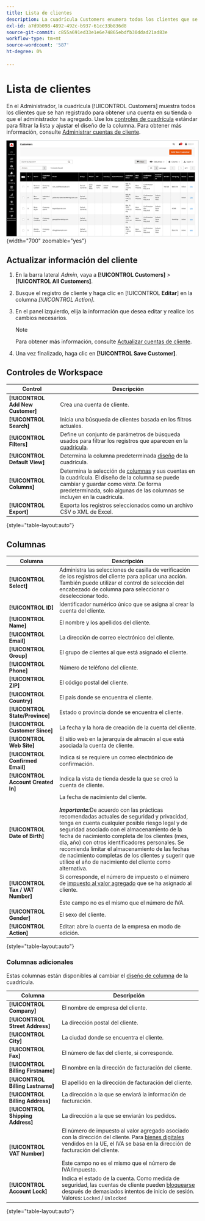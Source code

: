 ```yaml
---
title: Lista de clientes
description: La cuadrícula Customers enumera todos los clientes que se han registrado en una cuenta de su tienda o que el administrador ha agregado.
exl-id: a7d9b098-4892-492c-b937-61cc33b836d8
source-git-commit: c855a691ed33e1e6e74865ebdfb30ddad21ad83e
workflow-type: tm+mt
source-wordcount: '587'
ht-degree: 0%

---
```


# Lista de clientes

En el Administrador, la cuadrícula [!UICONTROL Customers] muestra todos los clientes que se han registrado para obtener una cuenta en su tienda o que el administrador ha agregado. Use los [controles de cuadrícula](../getting-started/admin-grid-controls.md) estándar para filtrar la lista y ajustar el diseño de la columna. Para obtener más información, consulte [Administrar cuentas de cliente](../customers/manage-account.md).

![Lista de clientes](assets/customer-accounts-all-grid.png){width="700" zoomable="yes"}

## Actualizar información del cliente

1. En la barra lateral _Admin_, vaya a **[!UICONTROL Customers]** > **[!UICONTROL All Customers]**.

1. Busque el registro de cliente y haga clic en [!UICONTROL **Editar**] en la columna _[!UICONTROL Action]_.

1. En el panel izquierdo, elija la información que desea editar y realice los cambios necesarios.

   >[!NOTE]
   >
   >Para obtener más información, consulte [Actualizar cuentas de cliente](../customers/update-account.md).

1. Una vez finalizado, haga clic en **[!UICONTROL Save Customer]**.

## Controles de Workspace

| Control | Descripción |
| --- | --- |
| **[!UICONTROL Add New Customer]** | Crea una cuenta de cliente. |
| **[!UICONTROL Search]** | Inicia una búsqueda de clientes basada en los filtros actuales. |
| **[!UICONTROL Filters]** | Define un conjunto de parámetros de búsqueda usados para filtrar los registros que aparecen en la [cuadrícula](../getting-started/admin-grid-controls.md). |
| **[!UICONTROL Default View]** | Determina la columna predeterminada [diseño](../getting-started/admin-grid-controls.md) de la cuadrícula. |
| **[!UICONTROL Columns]** | Determina la selección de [columnas](../getting-started/admin-grid-controls.md) y sus cuentas en la cuadrícula. El diseño de la columna se puede cambiar y guardar como _vista_. De forma predeterminada, solo algunas de las columnas se incluyen en la cuadrícula. |
| **[!UICONTROL Export]** | Exporta los registros seleccionados como un archivo CSV o XML de Excel. |

{style="table-layout:auto"}

## Columnas

| Columna | Descripción |
| --- | --- |
| **[!UICONTROL Select]** | Administra las selecciones de casilla de verificación de los registros del cliente para aplicar una acción. También puede utilizar el control de selección del encabezado de columna para seleccionar o deseleccionar todo. |
| **[!UICONTROL ID]** | Identificador numérico único que se asigna al crear la cuenta del cliente. |
| **[!UICONTROL Name]** | El nombre y los apellidos del cliente. |
| **[!UICONTROL Email]** | La dirección de correo electrónico del cliente. |
| **[!UICONTROL Group]** | El grupo de clientes al que está asignado el cliente. |
| **[!UICONTROL Phone]** | Número de teléfono del cliente. |
| **[!UICONTROL ZIP]** | El código postal del cliente. |
| **[!UICONTROL Country]** | El país donde se encuentra el cliente. |
| **[!UICONTROL State/Province]** | Estado o provincia donde se encuentra el cliente. |
| **[!UICONTROL Customer Since]** | La fecha y la hora de creación de la cuenta del cliente. |
| **[!UICONTROL Web Site]** | El sitio web en la jerarquía de almacén al que está asociada la cuenta de cliente. |
| **[!UICONTROL Confirmed Email]** | Indica si se requiere un correo electrónico de confirmación. |
| **[!UICONTROL Account Created In]** | Indica la vista de tienda desde la que se creó la cuenta de cliente. |
| **[!UICONTROL Date of Birth]** | La fecha de nacimiento del cliente. <br><br>**_Importante:_**&#x200B;De acuerdo con las prácticas recomendadas actuales de seguridad y privacidad, tenga en cuenta cualquier posible riesgo legal y de seguridad asociado con el almacenamiento de la fecha de nacimiento completa de los clientes (mes, día, año) con otros identificadores personales. Se recomienda limitar el almacenamiento de las fechas de nacimiento completas de los clientes y sugerir que utilice el año de nacimiento del cliente como alternativa. |
| **[!UICONTROL Tax / VAT Number]** | Si corresponde, el número de impuesto o el número de [impuesto al valor agregado](../stores-purchase/vat.md) que se ha asignado al cliente. <br/><br/>Este campo no es el mismo que el número de IVA. |
| **[!UICONTROL Gender]** | El sexo del cliente. |
| **[!UICONTROL Action]** | Editar: abre la cuenta de la empresa en modo de edición. |

{style="table-layout:auto"}

### Columnas adicionales

Estas columnas están disponibles al cambiar el [diseño de columna](../getting-started/admin-grid-controls.md) de la cuadrícula.

| Columna | Descripción |
| --- | --- |
| **[!UICONTROL Company]** | El nombre de empresa del cliente. |
| **[!UICONTROL Street Address]** | La dirección postal del cliente. |
| **[!UICONTROL City]** | La ciudad donde se encuentra el cliente. |
| **[!UICONTROL Fax]** | El número de fax del cliente, si corresponde. |
| **[!UICONTROL Billing Firstname]** | El nombre en la dirección de facturación del cliente. |
| **[!UICONTROL Billing Lastname]** | El apellido en la dirección de facturación del cliente. |
| **[!UICONTROL Billing Address]** | La dirección a la que se enviará la información de facturación. |
| **[!UICONTROL Shipping Address]** | La dirección a la que se enviarán los pedidos. |
| **[!UICONTROL VAT Number]** | El número de impuesto al valor agregado asociado con la dirección del cliente. Para [bienes digitales](../stores-purchase/taxes.md) vendidos en la UE, el IVA se basa en la dirección de facturación del cliente. <br/><br/>Este campo no es el mismo que el número de IVA/impuesto. |
| **[!UICONTROL Account Lock]** | Indica el estado de la cuenta. Como medida de seguridad, las cuentas de cliente pueden [bloquearse](../customers/password-options.md) después de demasiados intentos de inicio de sesión. Valores: `Locked` / `Unlocked` |

{style="table-layout:auto"}
